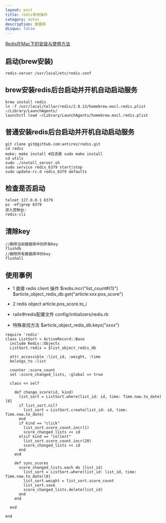 ```yaml
---
layout: post
title: redis常用操作
category: notes
description: 数据库
disqus: false
---
```


[Redis在Mac下的安装与使用方法](http://blog.sina.com.cn/s/blog_62d4d5900101bp7s.html)

## 启动(brew安装)

```
redis-server /usr/local/etc/redis.conf
```


## brew安装redis后台启动并开机自动启动服务

```
brew install redis
ln -f /usr/local/Cellar/redis/2.8.13/homebrew.mxcl.redis.plist ~/Library/LaunchAgents/
launchctl load ~/Library/LaunchAgents/homebrew.mxcl.redis.plist
```


## 普通安装redis后台启动并开机自动启动服务

```
git clone git@github.com:antirez/redis.git
cd redis
make; make install #应该是 sudo make install 
cd utils
sudo ./install_server.sh
sudo service redis_6379 start|stop
sudo update-rc.d redis_6379 defaults
```

## 检查是否启动

```
telnet 127.0.0.1 6379
ps -ef|grep 6379
进入控制台:
redis-cli
```

## 清除key

```
//删除当前数据库中的所有Key
flushdb
//删除所有数据库中的key
flushall
```

## 使用事例

* 1 直接 redis client 操作
$redis.incr("list_count#{1}")
$article_object_redis_db.get("article:xxx:pos_score")

* 2 redis object
article.pos_score.to_i

* rails中redis配置文件
config/initializers/redis.rb

* 特殊查找方法
$article_object_redis_db.keys("*xxxx*”)

```
require 'redis'
class ListSort < ActiveRecord::Base
  include Redis::Objects
  ListSort.redis = $list_object_redis_db

  attr_accessible :list_id, :weight, :time
  belongs_to :list

  counter :score_count
  set :score_changed_lists, :global => true

  class << self

    def change_score(id, kind)
      list_sort = ListSort.where(list_id: id, time: Time.now.to_date)[0]
      if list_sort.nil?
        list_sort = ListSort.create(list_id: id, time: Time.now.to_date)
      end
      if kind == "click"
        list_sort.score_count.incr(1)
        score_changed_lists << id
      elsif kind == "collect"
        list_sort.score_count.incr(20)
        score_changed_lists << id
      end
    end

    def sync_scores
      score_changed_lists.each do |list_id|
        list_sort = ListSort.where(list_id: list_id, time: Time.now.to_date)[0]
        list_sort.weight = list_sort.score_count
        list_sort.save
        score_changed_lists.delete(list_id)
      end
    end

  end

end

```